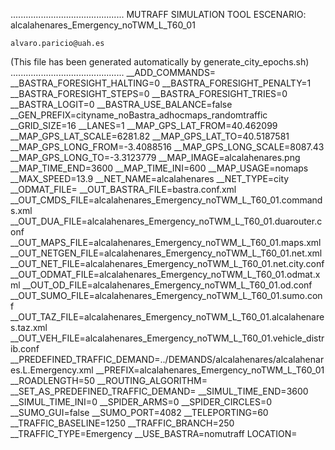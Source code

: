 .............................................
    MUTRAFF SIMULATION TOOL
    ESCENARIO: alcalahenares_Emergency_noTWM_L_T60_01

    alvaro.paricio@uah.es
(This file has been generated automatically by generate_city_epochs.sh)
.............................................
__ADD_COMMANDS=
__BASTRA_FORESIGHT_HALTING=0
__BASTRA_FORESIGHT_PENALTY=1
__BASTRA_FORESIGHT_STEPS=0
__BASTRA_FORESIGHT_TRIES=0
__BASTRA_LOGIT=0
__BASTRA_USE_BALANCE=false
__GEN_PREFIX=cityname_noBastra_adhocmaps_randomtraffic
__GRID_SIZE=16
__LANES=1
__MAP_GPS_LAT_FROM=40.462099
__MAP_GPS_LAT_SCALE=6281.82
__MAP_GPS_LAT_TO=40.5187581
__MAP_GPS_LONG_FROM=-3.4088516
__MAP_GPS_LONG_SCALE=8087.43
__MAP_GPS_LONG_TO=-3.3123779
__MAP_IMAGE=alcalahenares.png
__MAP_TIME_END=3600
__MAP_TIME_INI=600
__MAP_USAGE=nomaps
__MAX_SPEED=13.9
__NET_NAME=alcalahenares
__NET_TYPE=city
__ODMAT_FILE=
__OUT_BASTRA_FILE=bastra.conf.xml
__OUT_CMDS_FILE=alcalahenares_Emergency_noTWM_L_T60_01.commands.xml
__OUT_DUA_FILE=alcalahenares_Emergency_noTWM_L_T60_01.duarouter.conf
__OUT_MAPS_FILE=alcalahenares_Emergency_noTWM_L_T60_01.maps.xml
__OUT_NETGEN_FILE=alcalahenares_Emergency_noTWM_L_T60_01.net.xml
__OUT_NET_FILE=alcalahenares_Emergency_noTWM_L_T60_01.net.city.conf
__OUT_ODMAT_FILE=alcalahenares_Emergency_noTWM_L_T60_01.odmat.xml
__OUT_OD_FILE=alcalahenares_Emergency_noTWM_L_T60_01.od.conf
__OUT_SUMO_FILE=alcalahenares_Emergency_noTWM_L_T60_01.sumo.conf
__OUT_TAZ_FILE=alcalahenares_Emergency_noTWM_L_T60_01.alcalahenares.taz.xml
__OUT_VEH_FILE=alcalahenares_Emergency_noTWM_L_T60_01.vehicle_distrib.conf
__PREDEFINED_TRAFFIC_DEMAND=../DEMANDS/alcalahenares/alcalahenares.L.Emergency.xml
__PREFIX=alcalahenares_Emergency_noTWM_L_T60_01
__ROADLENGTH=50
__ROUTING_ALGORITHM=
__SET_AS_PREDEFINED_TRAFFIC_DEMAND=
__SIMUL_TIME_END=3600
__SIMUL_TIME_INI=0
__SPIDER_ARMS=0
__SPIDER_CIRCLES=0
__SUMO_GUI=false
__SUMO_PORT=4082
__TELEPORTING=60
__TRAFFIC_BASELINE=1250
__TRAFFIC_BRANCH=250
__TRAFFIC_TYPE=Emergency
__USE_BASTRA=nomutraff
LOCATION=    <location netOffset="-465343.12,-4479111.07" convBoundary="0.00,0.00,8087.43,6281.82" origBoundary="-3.408842,40.462103,-3.312420,40.518754" projParameter="+proj=utm +zone=30 +ellps=WGS84 +datum=WGS84 +units=m +no_defs"/>
